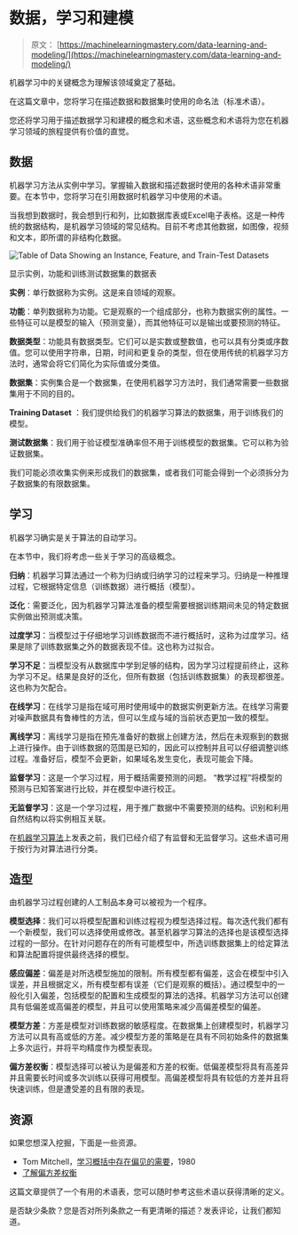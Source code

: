 # 数据，学习和建模

> 原文： [https://machinelearningmastery.com/data-learning-and-modeling/](https://machinelearningmastery.com/data-learning-and-modeling/)

机器学习中的关键概念为理解该领域奠定了基础。

在这篇文章中，您将学习在描述数据和数据集时使用的命名法（标准术语）。

您还将学习用于描述数据学习和建模的概念和术语，这些概念和术语将为您在机器学习领域的旅程提供有价值的直觉。

## 数据

机器学习方法从实例中学习。掌握输入数据和描述数据时使用的各种术语非常重要。在本节中，您将学习在引用数据时机器学习中使用的术语。

当我想到数据时，我会想到行和列，比如数据库表或Excel电子表格。这是一种传统的数据结构，是机器学习领域的常见结构。目前不考虑其他数据，如图像，视频和文本，即所谓的非结构化数据。

![Table of Data Showing an Instance, Feature, and Train-Test Datasets](img/a0d93936402854bdfbae105daf15c287.jpg)

显示实例，功能和训练测试数据集的数据表

**实例**：单行数据称为实例。这是来自领域的观察。

**功能**：单列数据称为功能。它是观察的一个组成部分，也称为数据实例的属性。一些特征可以是模型的输入（预测变量），而其他特征可以是输出或要预测的特征。

**数据类型**：功能具有数据类型。它们可以是实数或整数值，也可以具有分类或序数值。您可以使用字符串，日期，时间和更复杂的类型，但在使用传统的机器学习方法时，通常会将它们简化为实际值或分类值。

**数据集**：实例集合是一个数据集，在使用机器学习方法时，我们通常需要一些数据集用于不同的目的。

**Training Dataset** ：我们提供给我们的机器学习算法的数据集，用于训练我们的模型。

**测试数据集**：我们用于验证模型准确率但不用于训练模型的数据集。它可以称为验证数据集。

我们可能必须收集实例来形成我们的数据集，或者我们可能会得到一个必须拆分为子数据集的有限数据集。

## 学习

机器学习确实是关于算法的自动学习。

在本节中，我们将考虑一些关于学习的高级概念。

**归纳**：机器学习算法通过一个称为归纳或归纳学习的过程来学习。归纳是一种推理过程，它根据特定信息（训练数据）进行概括（模型）。

**泛化**：需要泛化，因为机器学习算法准备的模型需要根据训练期间未见的特定数据实例做出预测或决策。

**过度学习**：当模型过于仔细地学习训练数据而不进行概括时，这称为过度学习。结果是除了训练数据集之外的数据表现不佳。这也称为过拟合。

**学习不足**：当模型没有从数据库中学到足够的结构，因为学习过程提前终止，这称为学习不足。结果是良好的泛化，但所有数据（包括训练数据集）的表现都很差。这也称为欠配合。

**在线学习**：在线学习是指在域可用时使用域中的数据实例更新方法。在线学习需要对噪声数据具有鲁棒性的方法，但可以生成与域的当前状态更加一致的模型。

**离线学习**：离线学习是指在预先准备好的数据上创建方法，然后在未观察到的数据上进行操作。由于训练数据的范围是已知的，因此可以控制并且可以仔细调整训练过程。准备好后，模型不会更新，如果域名发生变化，表现可能会下降。

**监督学习**：这是一个学习过程，用于概括需要预测的问题。 “教学过程”将模型的预测与已知答案进行比较，并在模型中进行校正。

**无监督学习**：这是一个学习过程，用于推广数据中不需要预测的结构。识别和利用自然结构以将实例相互关联。

在[机器学习算法](http://machinelearningmastery.com/a-tour-of-machine-learning-algorithms/ "A Tour of Machine Learning Algorithms")上发表之前，我们已经介绍了有监督和无监督学习。这些术语可用于按行为对算法进行分类。

## 造型

由机器学习过程创建的人工制品本身可以被视为一个程序。

**模型选择**：我们可以将模型配置和训练过程视为模型选择过程。每次迭代我们都有一个新模型，我们可以选择使用或修改。甚至机器学习算法的选择也是该模型选择过程的一部分。在针对问题存在的所有可能模型中，所选训练数据集上的给定算法和算法配置将提供最终选择的模型。

**感应偏差**：偏差是对所选模型施加的限制。所有模型都有偏差，这会在模型中引入误差，并且根据定义，所有模型都有误差（它们是观察的概括）。通过模型中的一般化引入偏差，包括模型的配置和生成模型的算法的选择。机器学习方法可以创建具有低偏差或高偏差的模型，并且可以使用策略来减少高偏差模型的偏差。

**模型方差**：方差是模型对训练数据的敏感程度。在数据集上创建模型时，机器学习方法可以具有高或低的方差。减少模型方差的策略是在具有不同初始条件的数据集上多次运行，并将平均精度作为模型表现。

**偏方差权衡**：模型选择可以被认为是偏差和方差的权衡。低偏差模型将具有高差异并且需要长时间或多次训练以获得可用模型。高偏差模型将具有较低的方差并且将快速训练，但是遭受差的且有限的表现。

## 资源

如果您想深入挖掘，下面是一些资源。

*   Tom Mitchell，[学习概括中存在偏见的需要](http://scholar.google.com/scholar?q=The+need+for+biases+in+learning+generalizations )，1980
*   [了解偏方差权衡](http://scott.fortmann-roe.com/docs/BiasVariance.html)

这篇文章提供了一个有用的术语表，您可以随时参考这些术语以获得清晰的定义。

是否缺少条款？您是否对所列条款之一有更清晰的描述？发表评论，让我们都知道。